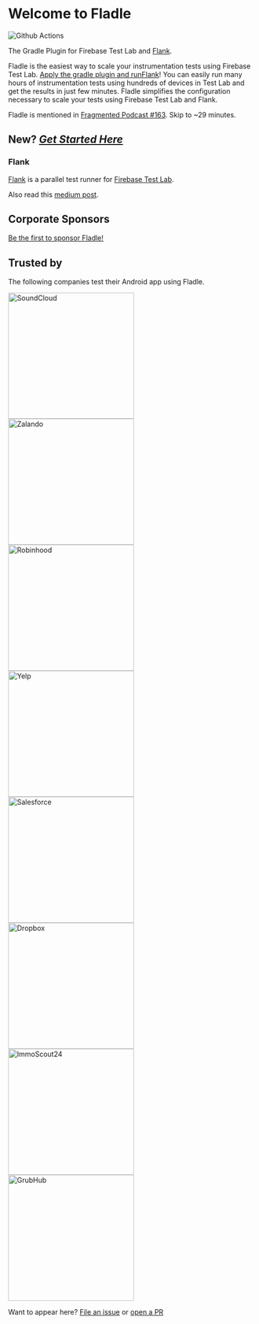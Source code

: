 # Welcome to Fladle

![Github Actions](https://github.com/runningcode/fladle/workflows/CI/badge.svg)

The Gradle Plugin for Firebase Test Lab and [Flank](https://github.com/testArmada/flank).

Fladle is the easiest way to scale your instrumentation tests using Firebase Test Lab. [Apply the gradle plugin and runFlank](quick-start)! You can easily run many hours of instrumentation tests using hundreds of devices in Test Lab and get the results in just few minutes. Fladle simplifies the configuration necessary to scale your tests using Firebase Test Lab and Flank.

Fladle is mentioned in [Fragmented Podcast #163](https://fragmentedpodcast.com/episodes/163/). Skip to ~29 minutes.


## New? [_Get Started Here_](quick-start)

### Flank
[Flank](https://github.com/testArmada/flank) is a parallel test runner for [Firebase Test Lab](https://firebase.google.com/docs/test-lab).

Also read this [medium post](https://medium.com/walmartlabs/flank-smart-test-runner-for-firebase-cf65e1b1eca7).

## Corporate Sponsors

[Be the first to sponsor Fladle!](https://github.com/sponsors/runningcode)

## Trusted by

The following companies test their Android app using Fladle.

<img width="256" alt="SoundCloud" src="https://upload.wikimedia.org/wikipedia/de/thumb/f/f4/SoundCloud_-_Logo.svg/200px-SoundCloud_-_Logo.svg.png"> <img width="256" alt="Zalando" src="https://www.paypalobjects.com/digitalassets/c/gifts/media/catalog/product/z/a/zalando_product_1.png"> <img width="256" alt="Robinhood" src="https://www.nachgefragt.net/wp-content/uploads/2018/10/neues-logo-robinhood.png">
<img width="256" alt="Yelp" src="https://upload.wikimedia.org/wikipedia/commons/thumb/a/ad/Yelp_Logo.svg/640px-Yelp_Logo.svg.png"> <img width="256" alt="Salesforce" src="https://upload.wikimedia.org/wikipedia/de/thumb/f/f9/Salesforce.com_logo.svg/640px-Salesforce.com_logo.svg.png"> <img width="256" alt="Dropbox" src="https://aem.dropbox.com/cms/content/dam/dropbox/www/en-us/branding/dropbox-logo@2x.jpg">
<img width="256" alt="ImmoScout24" src="https://www.scout24.com/media/scout24/user_upload/ImmoScout24_Logo_w3000px.png"> <img width="256" alt="GrubHub" src="https://mma.prnewswire.com/media/887026/GrubHub4_Logo.jpg?p=publish&w=200">


Want to appear here? [File an issue](https://github.com/runningcode/fladle/issues/new) or [open a PR](https://github.com/runningcode/fladle/edit/master/docs/index.md)
